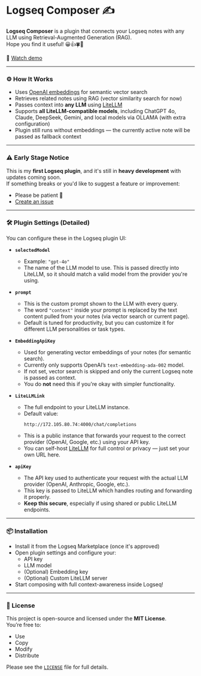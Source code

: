 # Logseq Composer ✍️

**Logseq Composer** is a plugin that connects your Logseq notes with any LLM using Retrieval-Augmented Generation (RAG).  
Hope you find it useful! 😀👍🍀🍷

🎥 [Watch demo](https://www.youtube.com/watch?v=J0QDrz-Ccis)

---

### ⚙️ How It Works

- Uses [OpenAI embeddings](https://platform.openai.com/docs/guides/embeddings) for semantic vector search
- Retrieves related notes using RAG (vector similarity search for now)
- Passes context into **any LLM** using [LiteLLM](https://github.com/BerriAI/litellm)
- Supports **all LiteLLM-compatible models**, including ChatGPT 4o, Claude, DeepSeek, Gemini, and local models via OLLAMA (with extra configuration)
- Plugin still runs without embeddings — the currently active note will be passed as fallback context

---

### ⚠️ Early Stage Notice

This is my **first Logseq plugin**, and it's still in **heavy development** with updates coming soon.  
If something breaks or you'd like to suggest a feature or improvement:

- Please be patient 🙏
- [Create an issue](https://github.com/martindev9999/logseq-composer/issues)

---

### 🛠 Plugin Settings (Detailed)

You can configure these in the Logseq plugin UI:

- **`selectedModel`**  
  - Example: `"gpt-4o"`  
  - The name of the LLM model to use. This is passed directly into LiteLLM, so it should match a valid model from the provider you're using.

- **`prompt`**  
  - This is the custom prompt shown to the LLM with every query.  
  - The word `"context"` inside your prompt is replaced by the text content pulled from your notes (via vector search or current page).  
  - Default is tuned for productivity, but you can customize it for different LLM personalities or task types.

- **`EmbeddingApiKey`**  
  - Used for generating vector embeddings of your notes (for semantic search).  
  - Currently only supports OpenAI’s `text-embedding-ada-002` model.  
  - If not set, vector search is skipped and only the current Logseq note is passed as context.  
  - You do **not** need this if you're okay with simpler functionality.

- **`LiteLLMLink`**   
  - The full endpoint to your LiteLLM instance.  
  - Default value:  
    ```
    http://172.105.80.74:4000/chat/completions
    ```
  - This is a public instance that forwards your request to the correct provider (OpenAI, Google, etc.) using your API key.  
  - You can self-host [LiteLLM](https://github.com/BerriAI/litellm) for full control or privacy — just set your own URL here.

- **`apiKey`**  
  - The API key used to authenticate your request with the actual LLM provider (OpenAI, Anthropic, Google, etc.).  
  - This key is passed to LiteLLM which handles routing and forwarding it properly.  
  - **Keep this secure**, especially if using shared or public LiteLLM endpoints.

---

### 📦 Installation

- Install it from the Logseq Marketplace (once it's approved)
- Open plugin settings and configure your:
  - API key
  - LLM model
  - (Optional) Embedding key
  - (Optional) Custom LiteLLM server
- Start composing with full context-awareness inside Logseq!

---

### 📄 License

This project is open-source and licensed under the **MIT License**.  
You’re free to:
- Use
- Copy
- Modify
- Distribute

Please see the [`LICENSE`](./LICENSE) file for full details.